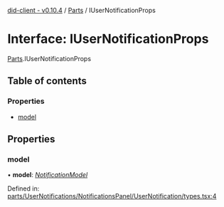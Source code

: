 [did-client - v0.10.4](../README.md) / [Parts](../modules/parts.md) / IUserNotificationProps

# Interface: IUserNotificationProps

[Parts](../modules/parts.md).IUserNotificationProps

## Table of contents

### Properties

- [model](parts.iusernotificationprops.md#model)

## Properties

### model

• **model**: [*NotificationModel*](../classes/parts.notificationmodel.md)

Defined in: [parts/UserNotifications/NotificationsPanel/UserNotification/types.tsx:4](https://github.com/Puzzlepart/did/blob/dev/client/parts/UserNotifications/NotificationsPanel/UserNotification/types.tsx#L4)
